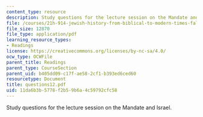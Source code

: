 ```yaml
---
content_type: resource
description: Study questions for the lecture session on the Mandate and Israel.
file: /courses/21h-914-jewish-history-from-biblical-to-modern-times-fall-2007/11da6b3b5778f2b59b6a4c59792cfc58_questions12.pdf
file_size: 12870
file_type: application/pdf
learning_resource_types:
- Readings
license: https://creativecommons.org/licenses/by-nc-sa/4.0/
ocw_type: OCWFile
parent_title: Readings
parent_type: CourseSection
parent_uid: b405dd09-c17f-ae58-2cf1-b393ed6ced60
resourcetype: Document
title: questions12.pdf
uid: 11da6b3b-5778-f2b5-9b6a-4c59792cfc58
---
```

Study questions for the lecture session on the Mandate and Israel.